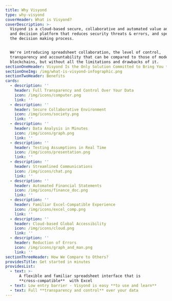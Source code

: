 ```yaml
---
title: Why Visyond
type: why-visyond
coverHeader: What is Visyond?
coverDescription: >-
  Visyond is a cloud-based secure, collaborative and automated value analysis
  and decision platform that reduces security threats & errors, and speeds up
  the decision making process.


  We're introducing spreadsheet collaboration, the level of control,
  transparency and accountability that can be compared to those of modern
  blockchains, but without all the limitations and drawbacks of it.
sectionOneHeader: Visyond Is the Only Solution Committed to Bring You the Best of All Worlds
sectionOneImg: /img/what-is-visyond-infographic.png
sectionTwoHeader: Benefits
cards:
  - description: ''
    header: Full Transparency and Control Over Your Data
    icon: /img/icons/computer.png
    link: ''
  - description: ''
    header: Secure Collaborative Environment
    icon: /img/icons/society.png
    link: ''
  - description: ''
    header: Data Analysis in Minutes
    icon: /img/icons/graph.png
    link: ''
  - description: ''
    header: Testing Assumptions in Real Time
    icon: /img/icons/presentation.png
    link: ''
  - description: ''
    header: Streamlined Communications
    icon: /img/icons/chat.png
    link: ''
  - description: ''
    header: Automated Financial Statements
    icon: /img/icons/finance_doc.png
    link: ''
  - description: ''
    header: Familiar Excel-Compatible Experience
    icon: /img/icons/excel_comp.png
    link: ''
  - description: ''
    header: Cloud-based Global Accessibility
    icon: /img/icons/cloud.png
    link: ''
  - description: ''
    header: Reduction of Errors
    icon: /img/icons/graph_and_man.png
    link: ''
sectionThreeHeader: How We Compare to Others?
providesTitle: Get started in minutes
providesList:
  - text: >-
      A flexible and familiar spreadsheet interface that is
      **cross-compatible**  with Excel
  - text: Low entry barrier - Visyond is easy **to use and learn**
  - text: Full **transparency and control** over your data
---
```


